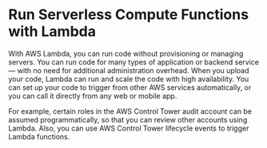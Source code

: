 # Run Serverless Compute Functions with Lambda<a name="lambda"></a>

With AWS Lambda, you can run code without provisioning or managing servers\. You can run code for many types of application or backend service— with no need for additional administration overhead\. When you upload your code, Lambda can run and scale the code with high availability\. You can set up your code to trigger from other AWS services automatically, or you can call it directly from any web or mobile app\.

For example, certain roles in the AWS Control Tower audit account can be assumed programmatically, so that you can review other accounts using Lambda\. Also, you can use AWS Control Tower lifecycle events to trigger Lambda functions\.
